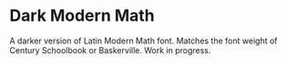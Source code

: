# Dark Modern Math

A darker version of Latin Modern Math font. Matches the font weight of Century Schoolbook or Baskerville. Work in progress.
